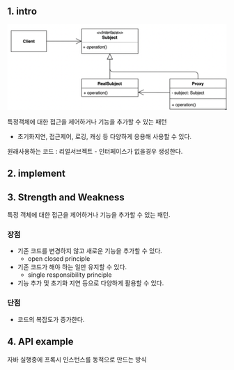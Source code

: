 ## 1. intro

![스크린샷 2023-07-09 오전 8.16.55](img/proxy-01.png)

특정객체에 대한 접근을 제어하거나 기능을 추가할 수 있는 패턴

- 초기화지연, 접근제어, 로깅, 캐싱 등 다양하게 응용해 사용할 수 있다.



원래사용하는 코드 : 리얼서브젝트 - 인터페이스가 없을경우 생성한다.

## 2. implement



## 3. Strength and Weakness

특정 객체에 대한 접근을 제어하거나 기능을 추가할 수 있는 패턴.

### 장점

- 기존 코드를 변경하지 않고 새로운 기능을 추가할 수 있다.
  - open closed principle
- 기존 코드가 해야 하는 일만 유지할 수 있다.
  - single responsibility principle
- 기능 추가 및 초기화 지연 등으로 다양하게 활용할 수 있다.

### 단점

- 코드의 복잡도가 증가한다.



## 4. API example

자바 실행중에 프록시 인스턴스를 동적으로 만드는 방식







